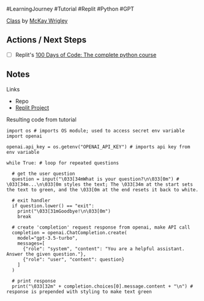 #LearningJourney #Tutorial #Replit #Python #GPT

[Class](https://replit.com/@dudgeon/Takeoff-School-Your-1st-AI-App) by [McKay Wrigley](https://twitter.com/mckaywrigley/status/1649492404943323136)

## Actions / Next Steps
- [ ] Replit's [100 Days of Code: The complete python course](https://replit.com/learn/100-days-of-python)

## Notes

Links
- Repo
- [Replit Project](https://replit.com/@dudgeon/Takeoff-School-Your-1st-AI-App#main.py)

Resulting code from tutorial

```
import os # imports OS module; used to access secret env variable
import openai

openai.api_key = os.getenv("OPENAI_API_KEY") # imports api key from env variable

while True: # loop for repeated questions

  # get the user question
  question = input("\033[34mWhat is your question?\n\033[0m") # \033[34m...\n\033[0m styles the text; The \033[34m at the start sets the text to green, and the \033[0m at the end resets it back to white.

  # exit handler
  if question.lower() == "exit":
    print("\033[31mGoodbye!\n\033[0m")
    break

  # create 'completion' request response from openai, make API call
  completion = openai.ChatCompletion.create(
    model="gpt-3.5-turbo",
    messages=[
      {"role": "system", "content": "You are a helpful assistant. Answer the given question."},
      {"role": "user", "content": question}
    ]
  )
  
  # print response
  print("\033[32m" + completion.choices[0].message.content + "\n") # response is prepended with styling to make text green
```

